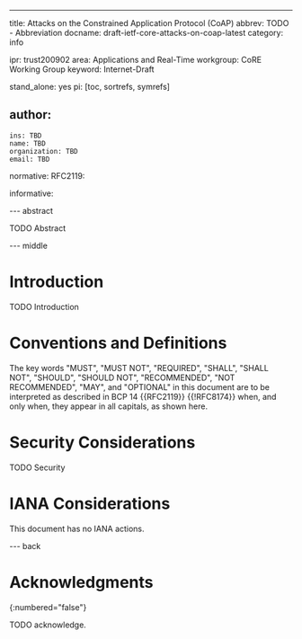 ---
title: Attacks on the Constrained Application Protocol (CoAP)
abbrev: TODO - Abbreviation
docname: draft-ietf-core-attacks-on-coap-latest
category: info

ipr: trust200902
area: Applications and Real-Time
workgroup: CoRE Working Group
keyword: Internet-Draft

stand_alone: yes
pi: [toc, sortrefs, symrefs]

author:
 -
    ins: TBD
    name: TBD
    organization: TBD
    email: TBD

normative:
  RFC2119:

informative:



--- abstract

TODO Abstract

--- middle

# Introduction

TODO Introduction


# Conventions and Definitions

The key words "MUST", "MUST NOT", "REQUIRED", "SHALL", "SHALL NOT", "SHOULD",
"SHOULD NOT", "RECOMMENDED", "NOT RECOMMENDED", "MAY", and "OPTIONAL" in this
document are to be interpreted as described in BCP 14 {{RFC2119}} {{!RFC8174}}
when, and only when, they appear in all capitals, as shown here.


# Security Considerations

TODO Security


# IANA Considerations

This document has no IANA actions.



--- back

# Acknowledgments
{:numbered="false"}

TODO acknowledge.
